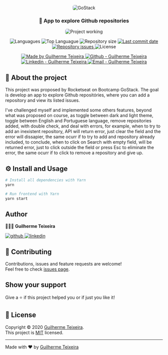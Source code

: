 <p align="center">
    <img alt="GoStack" src="https://ap.imagensbrasil.org/images/2020/04/09/banner-bootcamp-gostack-11.png" style="border-radius:5px;"/>
</p>

<h3 align="center" >
  📌 App to explore Github repositories
</h3>

<p align="center">
<img alt="Project working" src="https://media.giphy.com/media/Vf2771A5ma5G7TTq7k/giphy.gif" style="border-radius:5px;"/>
</p>

<p align="center">
  <img alt="Languagues" src="https://img.shields.io/github/languages/count/guitexa/github-explorer">
  <img alt="Top Languague" src="https://img.shields.io/github/languages/top/guitexa/github-explorer">
  <img alt="Repository size" src="https://img.shields.io/github/repo-size/guitexa/github-explorer">
  <a href="https://github.com/guitexa/github-explorer/commits/master">
    <img alt="Last commit date" src="https://img.shields.io/github/last-commit/guitexa/github-explorer">
  </a>
   <a href="https://github.com/guitexa/github-explorer/issues">
    <img alt="Repository issues" src="https://img.shields.io/github/issues/guitexa/github-explorer">
  </a>
  <img alt="License" src="https://img.shields.io/github/license/guitexa/github-explorer">
</p>

<p align="center">

  <a href="https://github.com/guitexa" target="_blank">
    <img alt="Made by Guilherme Teixeira" src="https://img.shields.io/badge/made%20by-Guilherme_Teixeira-informational">
  </a>
  <a href="https://github.com/guitexa" target="_blank" >
    <img alt="Github - Guilherme Teixeira" src="https://img.shields.io/badge/Github--%23F8952D?style=social&logo=github">
  </a>
  <a href="https://www.linkedin.com/in/guitexa/" target="_blank" >
    <img alt="Linkedin - Guilherme Teixeira" src="https://img.shields.io/badge/Linkedin--%23F8952D?style=social&logo=linkedin">
  </a>
  <a href="mailto:guilhermetexa@outlook.com" target="_blank" >
    <img alt="Email - Guilherme Teixeira" src="https://img.shields.io/badge/Email--%23F8952D?style=social&logo=gmail">
  </a>

</p>

## 📜 About the project

This project was proposed by Rocketseat on Bootcamp GoStack. The goal is develop an app to explore Github repositóries, where you can add a repository and view its listed issues.

I've challenged myself and implemented some others features, beyond what was proposed on course, as toggle between dark and light theme, toggle between English and Portuguese language, remove repositories added, with double check, and deal with errors, for example, when to try to add an inexistent repository, API will return error, just clear the field and the error will dissapier, the same ocurr if to try to add and repository already included, to conclude, when to click on Search with empty field, will be returned error, just to click outside the field or press Esc to eliminate the error, the same ocurr if to click to remove a repository and give up.

## ⚙️ Install and Usage

```sh
# Install all dependencies with Yarn
yarn

# Run frontend with Yarn
yarn start
```

## Author

🙋🏻‍♂️ **Guilherme Teixeira**

[![github](http://ap.imagensbrasil.org/images/2018/12/10/github-logo-1.png) ](https://github.com/guitexa)
[![linkedin](http://ap.imagensbrasil.org/images/2018/12/10/linkedin-1.png)](https://www.linkedin.com/in/guitexa/)

## 🤝 Contributing

Contributions, issues and feature requests are welcome!<br />Feel free to check [issues page](https://github.com/guitexa/github-explorer/issues).

## Show your support

Give a ⭐️ if this project helped you or if just you like it!

## 📝 License

Copyright © 2020 [Guilherme Teixeira](https://github.com/guitexa).<br />
This project is [MIT](https://github.com/guitexa/github-explorer/blob/master/LICENSE.txt) licensed.

---

Made with :heart: by [Guilherme Teixeira](https://github.com/guitexa)
